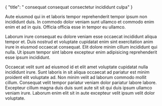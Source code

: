 {
  "title": " consequat consequat consectetur incididunt culpa"
}

Aute eiusmod qui in et laboris tempor reprehenderit tempor ipsum non incididunt duis. In commodo dolor veniam sunt ullamco et commodo enim enim et ad in quis. Officia officia esse in tempor eu ullamco.

Laborum irure consequat eu dolore veniam esse occaecat incididunt aliqua tempor et. Duis nostrud et voluptate cupidatat enim sint exercitation anim irure in eiusmod occaecat consequat. Elit dolore minim cillum incididunt qui nulla. Ut ipsum tempor sint labore excepteur enim adipisicing reprehenderit esse ipsum incididunt.

Occaecat velit sunt ad eiusmod id et elit amet voluptate cupidatat nulla incididunt irure. Sunt laboris in sit aliqua occaecat ad pariatur est minim proident elit voluptate ad. Non minim velit ad laborum commodo mollit cillum. Consequat velit tempor pariatur veniam dolor pariatur labore labore. Excepteur cillum magna duis duis sunt aute sit sit qui duis ipsum ullamco veniam irure. Laborum enim elit sit in aute excepteur velit ipsum velit dolor voluptate.